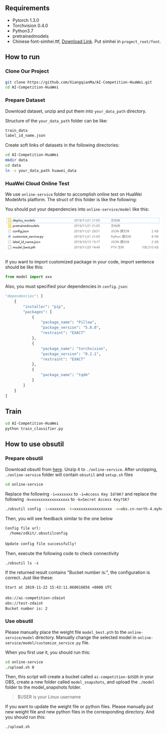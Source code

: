 ## Requirements
* Pytorch 1.3.0 
* Torchvision 0.4.0
* Python3.7
* pretrainedmodels
* Chinese font-simhei.ttf, [Download Link](https://fontzone.net/download/simhei). Put simhei in `progect_root/font`.

## How to run
### Clone Our Project
```bash
git clone https://github.com/XiangqianMa/AI-Competition-HuaWei.git
cd AI-Competition-HuaWei
```

### Prepare Dataset
Download dataset, unzip and put them into `your_data_path` directory.

Structure of the `your_data_path` folder can be like:
```bash
train_data
label_id_name.json
```

Create soft links of datasets in the following directories:

```bash 
cd AI-Competition-HuaWei
mkdir data
cd data
ln -s your_data_path huawei_data
```

### HuaWei Cloud Online Test

We use `online-service` folder to accomplish online test on HuaWei ModelArts platform.  The struct of this folder is like the following:

You should put your dependencies into `online-service/model` like this:

![image-20191121211651701](readme/image-20191121211651701.png)

If you want to import customized package in your code, import sentence should be like this:

```python
from model import xxx
```

Also, you must specified your dependencies in `config.json`:

```python
"dependencies": [
    {
        "installer": "pip",
        "packages": [
            {
                "package_name": "Pillow",
                "package_version": "5.0.0",
                "restraint": "EXACT"
            },
            {
                "package_name": "torchvision",
                "package_version": "0.2.1",
                "restraint": "EXACT"
            },
            {
                "package_name": "tqdm"
            }                
        ]
    }
]
```

## Train

```bash
cd AI-Competition-HuaWei
python train_classifier.py
```

## How to use obsutil
### Prepare obsutil
Download obsutil from [here](https://support.huaweicloud.com/utiltg-obs/obs_11_0003.html). Unzip it to `./online-service`. After unzipping,  `./online-service` folder will contain `obsutil` and `setup.sh` files

```bash
cd online-service
```

Replace the following `-i=xxxxxxx` to `-i=Access Key Id?AK?` and replace the following `-k=xxxxxxxxxxxxxxxxx` to `-k=Secret Access Key?SK?` 
```bash
./obsutil config -i=xxxxxxx -k=xxxxxxxxxxxxxxxxx -e=obs.cn-north-4.myhuaweicloud.com
```

Then, you will see feedback similar to the one below
```bash
Config file url:
  /home/zdkit/.obsutilconfig

Update config file successfully!
```

Then, execute the following code to check connectivity 
```
./obsutil ls -s
```

If the returned result contains "Bucket number is:", the configuration is correct. Just like these:
```bash
Start at 2019-11-22 15:43:11.060016056 +0000 UTC

obs://ai-competition-zdaiot
obs://test-zdaiot
Bucket number is: 2
```

### Use obsutil
Please manually place the weight file `model_best.pth` to the `online-service/model` directory. Manually change the selected model in `online-service/model/customize_service.py` file.

When you first use it, you should run this:
```bash
cd online-service
./upload.sh 0
```

Then, this script will create a bucket called `ai-competition-$USER` in your OBS, create a new folder called `model_snapshots`, and upload the `./model` folder to the model_snapshots folder.

> $USER is your Linux username

If you want to update the weight file or python files. Please manually put new weight file and new python files in the corresponding directory. And you should run this:
```bash
./upload.sh
```